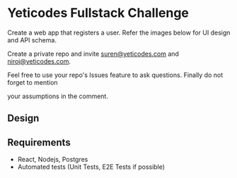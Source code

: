 # Yeticodes Fullstack Challenge

Create a web app that registers a user. Refer the images below for UI design and API schema.

Create a private repo and invite suren@yeticodes.com and niroj@yeticodes.com.

Feel free to use your repo's Issues feature to ask questions. Finally do not forget to mention

your assumptions in the comment.

## Design

## Requirements
- React, Nodejs, Postgres
- Automated tests (Unit Tests, E2E Tests if possible)
